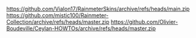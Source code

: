 https://github.com/Vialon17/RainmeterSkins/archive/refs/heads/main.zip
https://github.com/mistic100/Rainmeter-Collection/archive/refs/heads/master.zip
https://github.com/Olivier-Boudeville/Ceylan-HOWTOs/archive/refs/heads/master.zip
